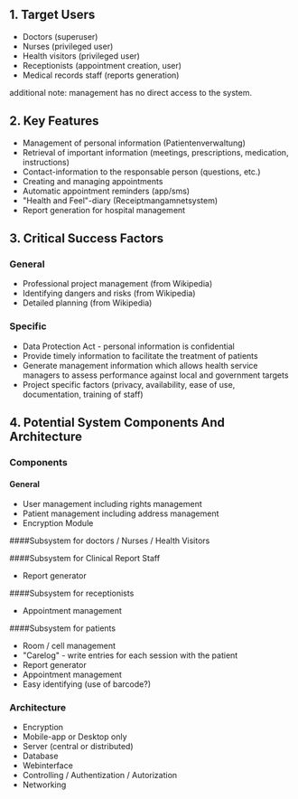 ## 1. Target Users
- Doctors (superuser)
- Nurses (privileged user)
- Health visitors (privileged user)
- Receptionists (appointment creation, user)
- Medical records staff (reports generation)

additional note:  management has no direct access to the system.

## 2. Key Features
- Management of personal information (Patientenverwaltung)
- Retrieval of important information (meetings, prescriptions, medication, instructions)
- Contact-information to the responsable person (questions, etc.)
- Creating and managing appointments
- Automatic appointment reminders (app/sms)
- "Health and Feel"-diary (Receiptmangamnetsystem)
- Report generation for hospital management

## 3. Critical Success Factors

### General
- Professional project management (from Wikipedia)
- Identifying dangers and risks (from Wikipedia)
- Detailed planning (from Wikipedia)

### Specific
- Data Protection Act - personal information is confidential
- Provide timely information to facilitate the treatment of patients
- Generate management information which allows health service managers to assess performance against local and government targets
- Project specific factors (privacy, availability, ease of use, documentation, training of staff)

## 4. Potential System Components And Architecture

### Components

#### General
- User management including rights management
- Patient management including address management
- Encryption Module

####Subsystem for doctors / Nurses / Health Visitors

####Subsystem for Clinical Report Staff
- Report generator

####Subsystem for receptionists
- Appointment management

####Subsystem for patients

- Room / cell management
- "Carelog" - write entries for each session with the patient
- Report generator
- Appointment management
- Easy identifying (use of barcode?)

### Architecture
- Encryption
- Mobile-app or Desktop only
- Server (central or distributed)
- Database
- Webinterface
- Controlling / Authentization / Autorization
- Networking

